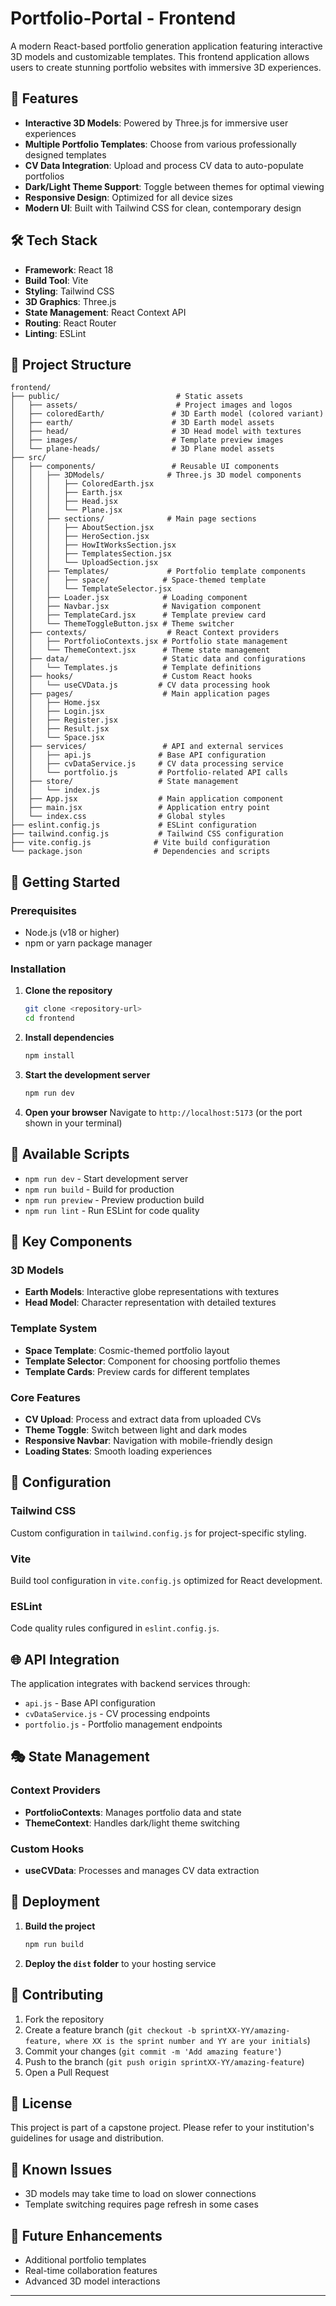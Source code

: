 # Portfolio-Portal - Frontend

A modern React-based portfolio generation application featuring interactive 3D models and customizable templates. This frontend application allows users to create stunning portfolio websites with immersive 3D experiences.

## 🚀 Features

- **Interactive 3D Models**: Powered by Three.js for immersive user experiences
- **Multiple Portfolio Templates**: Choose from various professionally designed templates
- **CV Data Integration**: Upload and process CV data to auto-populate portfolios
- **Dark/Light Theme Support**: Toggle between themes for optimal viewing
- **Responsive Design**: Optimized for all device sizes
- **Modern UI**: Built with Tailwind CSS for clean, contemporary design

## 🛠️ Tech Stack

- **Framework**: React 18
- **Build Tool**: Vite
- **Styling**: Tailwind CSS
- **3D Graphics**: Three.js
- **State Management**: React Context API
- **Routing**: React Router
- **Linting**: ESLint

## 📁 Project Structure

```
frontend/
├── public/                          # Static assets
│   ├── assets/                      # Project images and logos
│   ├── coloredEarth/               # 3D Earth model (colored variant)
│   ├── earth/                      # 3D Earth model assets
│   ├── head/                       # 3D Head model with textures
│   ├── images/                     # Template preview images
│   └── plane-heads/                # 3D Plane model assets
├── src/
│   ├── components/                 # Reusable UI components
│   │   ├── 3DModels/              # Three.js 3D model components
│   │   │   ├── ColoredEarth.jsx
│   │   │   ├── Earth.jsx
│   │   │   ├── Head.jsx
│   │   │   └── Plane.jsx
│   │   ├── sections/              # Main page sections
│   │   │   ├── AboutSection.jsx
│   │   │   ├── HeroSection.jsx
│   │   │   ├── HowItWorksSection.jsx
│   │   │   ├── TemplatesSection.jsx
│   │   │   └── UploadSection.jsx
│   │   ├── Templates/             # Portfolio template components
│   │   │   ├── space/            # Space-themed template
│   │   │   └── TemplateSelector.jsx
│   │   ├── Loader.jsx            # Loading component
│   │   ├── Navbar.jsx            # Navigation component
│   │   ├── TemplateCard.jsx      # Template preview card
│   │   └── ThemeToggleButton.jsx # Theme switcher
│   ├── contexts/                  # React Context providers
│   │   ├── PortfolioContexts.jsx # Portfolio state management
│   │   └── ThemeContext.jsx      # Theme state management
│   ├── data/                     # Static data and configurations
│   │   └── Templates.js          # Template definitions
│   ├── hooks/                    # Custom React hooks
│   │   └── useCVData.js         # CV data processing hook
│   ├── pages/                    # Main application pages
│   │   ├── Home.jsx
│   │   ├── Login.jsx
│   │   ├── Register.jsx
│   │   ├── Result.jsx
│   │   └── Space.jsx
│   ├── services/                 # API and external services
│   │   ├── api.js               # Base API configuration
│   │   ├── cvDataService.js     # CV data processing service
│   │   └── portfolio.js         # Portfolio-related API calls
│   ├── store/                   # State management
│   │   └── index.js
│   ├── App.jsx                  # Main application component
│   ├── main.jsx                 # Application entry point
│   └── index.css                # Global styles
├── eslint.config.js             # ESLint configuration
├── tailwind.config.js           # Tailwind CSS configuration
├── vite.config.js              # Vite build configuration
└── package.json                # Dependencies and scripts
```

## 🚦 Getting Started

### Prerequisites

- Node.js (v18 or higher)
- npm or yarn package manager

### Installation

1. **Clone the repository**

   ```bash
   git clone <repository-url>
   cd frontend
   ```

2. **Install dependencies**

   ```bash
   npm install
   ```

3. **Start the development server**

   ```bash
   npm run dev
   ```

4. **Open your browser**
   Navigate to `http://localhost:5173` (or the port shown in your terminal)

## 📜 Available Scripts

- `npm run dev` - Start development server
- `npm run build` - Build for production
- `npm run preview` - Preview production build
- `npm run lint` - Run ESLint for code quality

## 🎨 Key Components

### 3D Models

- **Earth Models**: Interactive globe representations with textures
- **Head Model**: Character representation with detailed textures

### Template System

- **Space Template**: Cosmic-themed portfolio layout
- **Template Selector**: Component for choosing portfolio themes
- **Template Cards**: Preview cards for different templates

### Core Features

- **CV Upload**: Process and extract data from uploaded CVs
- **Theme Toggle**: Switch between light and dark modes
- **Responsive Navbar**: Navigation with mobile-friendly design
- **Loading States**: Smooth loading experiences

## 🔧 Configuration

### Tailwind CSS

Custom configuration in `tailwind.config.js` for project-specific styling.

### Vite

Build tool configuration in `vite.config.js` optimized for React development.

### ESLint

Code quality rules configured in `eslint.config.js`.

## 🌐 API Integration

The application integrates with backend services through:

- `api.js` - Base API configuration
- `cvDataService.js` - CV processing endpoints
- `portfolio.js` - Portfolio management endpoints

## 🎭 State Management

### Context Providers

- **PortfolioContexts**: Manages portfolio data and state
- **ThemeContext**: Handles dark/light theme switching

### Custom Hooks

- **useCVData**: Processes and manages CV data extraction

## 🚀 Deployment

1. **Build the project**

   ```bash
   npm run build
   ```

2. **Deploy the `dist` folder** to your hosting service

## 🤝 Contributing

1. Fork the repository
2. Create a feature branch (`git checkout -b sprintXX-YY/amazing-feature, where XX is the sprint number and YY are your initials`)
3. Commit your changes (`git commit -m 'Add amazing feature'`)
4. Push to the branch (`git push origin sprintXX-YY/amazing-feature`)
5. Open a Pull Request

## 📝 License

This project is part of a capstone project. Please refer to your institution's guidelines for usage and distribution.

## 🐛 Known Issues

- 3D models may take time to load on slower connections
- Template switching requires page refresh in some cases

## 🔮 Future Enhancements

- Additional portfolio templates
- Real-time collaboration features
- Advanced 3D model interactions

---
